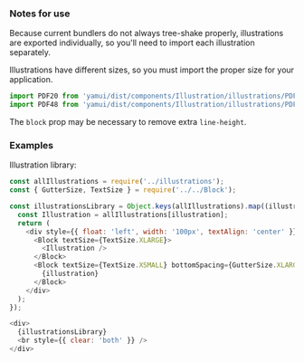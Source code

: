 ### Notes for use

Because current bundlers do not always tree-shake properly, illustrations are exported individually, so you'll need to import each illustration separately.

Illustrations have different sizes, so you must import the proper size for your application.

```js static
import PDF20 from 'yamui/dist/components/Illustration/illustrations/PDF20';
import PDF48 from 'yamui/dist/components/Illustration/illustrations/PDF48';
```

The `block` prop may be necessary to remove extra `line-height`.

### Examples

Illustration library:

```js { "props": { "data-description": "library" } }
const allIllustrations = require('../illustrations');
const { GutterSize, TextSize } = require('../../Block');

const illustrationsLibrary = Object.keys(allIllustrations).map((illustration) => {
  const Illustration = allIllustrations[illustration];
  return (
    <div style={{ float: 'left', width: '100px', textAlign: 'center' }} key={illustration}>
      <Block textSize={TextSize.XLARGE}>
        <Illustration />
      </Block>
      <Block textSize={TextSize.XSMALL} bottomSpacing={GutterSize.XLARGE} ellipsis={true}>
        {illustration}
      </Block>
    </div>
  );
});

<div>
  {illustrationsLibrary}
  <br style={{ clear: 'both' }} />
</div>
```
